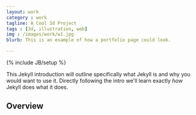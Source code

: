 ```yaml
---
layout: work
category : work
tagline: A Cool 3d Project
tags : [3d, illustration, web]
img : /images/work/w1.jpg
blurb: This is an example of how a portfolio page could look.

---
```

{% include JB/setup %}

This Jekyll introduction will outline specifically  what Jekyll is and why you would want to use it.
Directly following the intro we'll learn exactly _how_ Jekyll does what it does.

## Overview